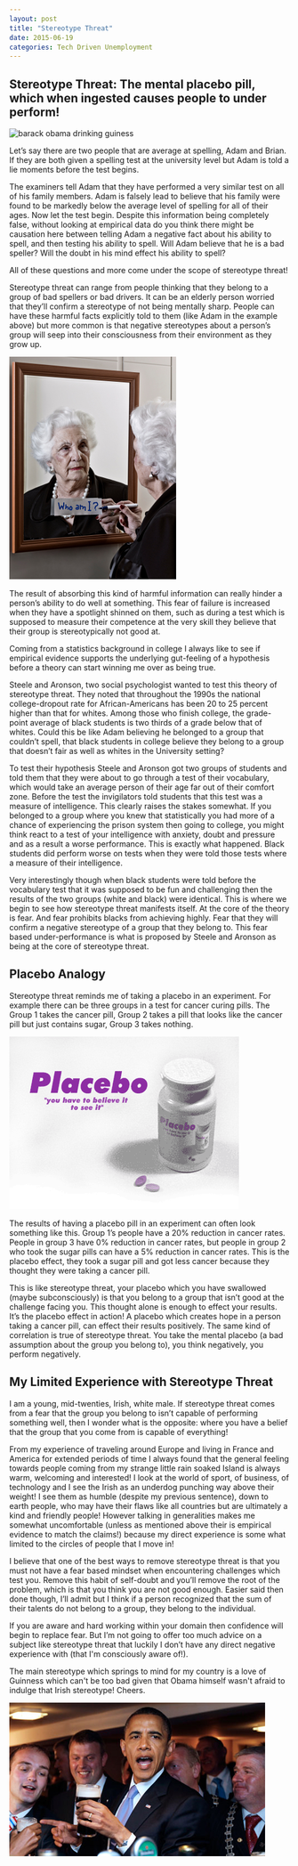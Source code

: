 ```yaml
---
layout: post
title: "Stereotype Threat"
date: 2015-06-19
categories: Tech Driven Unemployment
---
```


<h2>Stereotype Threat: The mental placebo pill, which when ingested causes people to under perform!</h2>

<img src="barack-obama-guiness.jpg" alt="barack obama drinking guiness">

<p>
Let’s say there are two people that are average at spelling, Adam and Brian. If they are both given a spelling test at the university level but Adam is told a lie moments before the test begins.
</p>

<p>
The examiners tell Adam that they have performed a very similar test on all of his family members. Adam is falsely lead to believe that his family were found to be markedly below the average level of spelling for all of their ages. Now let the test begin. Despite this information being completely false, without looking at empirical data do you think there might be causation here between telling Adam a negative fact about his ability to spell, and then testing his ability to spell. Will Adam believe that he is a bad speller? Will the doubt in his mind effect his ability to spell?</p>

<p>
All of these questions and more come under the scope of stereotype threat!
</p>

<p>
Stereotype threat can range from people thinking that they belong to a group of bad spellers or bad drivers. It can be an elderly person worried that they’ll confirm a stereotype of not being mentally sharp. People can have these harmful facts explicitly told to them (like Adam in the example above) but more common is that negative stereotypes about a person’s group will seep into their consciousness from their environment as they grow up.
</p>


<img src="/imgs/old-person-looking-in-mirror.jpg" alt="old woman looking in mirror">


<p>
The result of absorbing this kind of harmful information can really hinder a person’s ability to do well at something. This fear of failure is increased when they have a spotlight shinned on them, such as during a test which is supposed to measure their competence at the very skill they believe that their group is stereotypically not good at.
</p>

<p>
Coming from a statistics background in college I always like to see if empirical evidence supports the underlying gut-feeling of a hypothesis before a theory can start winning me over as being true.
</p>

<p>
Steele and Aronson, two social psychologist wanted to test this theory of stereotype threat. They noted that throughout the 1990s the national college-dropout rate for African-Americans has been 20 to 25 percent higher than that for whites. Among those who finish college, the grade-point average of black students is two thirds of a grade below that of whites. Could this be like Adam believing he belonged to a group that couldn’t spell, that black students in college believe they belong to a group that doesn’t fair as well as whites in the University setting?
</p>

<p>
To test their hypothesis Steele and Aronson got two groups of students and told them that they were about to go through a test of their vocabulary, which would take an average person of their age far out of their comfort zone. Before the test the invigilators told students that this test was a measure of intelligence. This clearly raises the stakes somewhat. If you belonged to a group where you knew that statistically you had more of a chance of experiencing the prison system then going to college, you might think react to a test of your intelligence with anxiety, doubt and pressure and as a result a worse performance. This is exactly what happened. Black students did perform worse on tests when they were told those tests where a measure of their intelligence.
</p>

<p>
Very interestingly though when black students were told before the vocabulary test that it was supposed to be fun and challenging then the results of the two groups (white and black) were identical. This is where we begin to see how stereotype threat manifests itself. At the core of the theory is fear. And fear prohibits blacks from achieving highly. Fear that they will confirm a negative stereotype of a group that they belong to. This fear based under-performance is what is proposed by Steele and Aronson as being at the core of stereotype threat.
</p>

<h2>Placebo Analogy</h2>

<p>
Stereotype threat reminds me of taking a placebo in an experiment. For example there can be three groups in a test for cancer curing pills. The Group 1 takes the cancer pill, Group 2 takes a pill that looks like the cancer pill but just contains sugar, Group 3 takes nothing.
</p>

<img src="/imgs/placebo.gif" alt="placebo pills">

<p>
The results of having a placebo pill in an experiment can often look something like this.  Group 1’s people have a 20% reduction in cancer rates. People in group 3 have 0% reduction in cancer rates, but people in group 2 who took the sugar pills can have a 5% reduction in cancer rates. This is the placebo effect, they took a sugar pill and got less cancer because they thought they were taking a cancer pill.
</p>

<p>
This is like stereotype threat, your placebo which you have swallowed (maybe subconsciously) is that you belong to a group that isn’t good at the challenge facing you. This thought alone is enough to effect your results. It’s the placebo effect in action! A placebo which creates hope in a person taking a cancer pill, can effect their results positively. The same kind of correlation is true of stereotype threat. You take the mental placebo (a bad assumption about the group you belong to), you think negatively, you perform negatively.
</p>

<h2>My Limited Experience with Stereotype Threat</h2>

<p>
I am a young, mid-twenties, Irish, white male. If stereotype threat comes from a fear that the group you belong to isn’t capable of performing something well, then I wonder what is the opposite: where you have a belief that the group that you come from is capable of everything!
</p>

<p>
From my experience of traveling around Europe and living in France and America for extended periods of time I always found that the general feeling towards people coming from my strange little rain soaked Island is always warm, welcoming and interested! I look at the world of sport, of business, of technology and I see the Irish as an underdog punching way above their weight! I see them as humble (despite my previous sentence), down to earth people, who may have their flaws like all countries but are ultimately a kind and friendly people! However talking in generalities makes me somewhat uncomfortable (unless as mentioned above their is empirical evidence to match the claims!) because my direct experience is some what limited to the circles of people that I move in!
</p>

<p>
I believe that one of the best ways to remove stereotype threat is that you must not have a fear based mindset when encountering challenges which test you. Remove this habit of self-doubt and you’ll remove the root of the problem, which is that you think you are not good enough. Easier said then done though, I’ll admit but I think if a person recognized that the sum of their talents do not belong to a group, they belong to the individual.
</p>

<p>
If you are aware and hard working within your domain then confidence will begin to replace fear. But I’m not going to offer too much advice on a subject like stereotype threat that luckily I don’t have any direct negative experience with (that I'm consciously aware of!).


The main stereotype which springs to mind for my country is a love of Guinness which can't be too bad given that Obama himself wasn't afraid to indulge that Irish stereotype! Cheers.
</p>

<img src="/imgs/barack-obama-guiness.jpg" alt="Obama drinking guiness">
